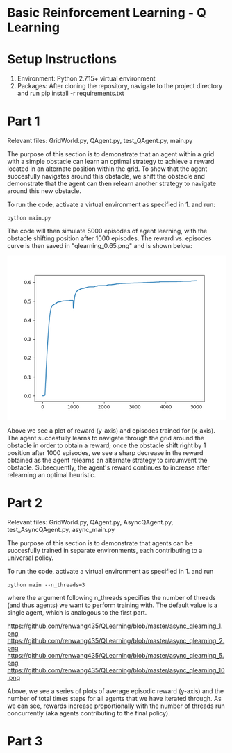 # Basic Reinforcement Learning - Q Learning

# Setup Instructions
1. Environment: Python 2.7.15+ virtual environment
2. Packages: After cloning the repository, navigate to the project directory and run pip install -r requirements.txt

# Part 1
Relevant files: GridWorld.py, QAgent.py, test_QAgent.py, main.py

The purpose of this section is to demonstrate that an agent within a grid with a simple obstacle can learn an optimal strategy to achieve a reward located in an alternate position within the grid. To show that the agent succesfully navigates around this obstacle, we shift the obstacle and demonstrate that the agent can then relearn another strategy to navigate around this new obstacle.

To run the code, activate a virtual environment as specified in 1. and run:
```
python main.py
```
The code will then simulate 5000 episodes of agent learning, with the obstacle shifting position after 1000 episodes. The reward vs. episodes curve is then saved in "qlearning_0.65.png" and is shown below:

![alt text](https://github.com/renwang435/QLearning/blob/master/qlearning_eps_0.65.png)

Above we see a plot of reward (y-axis) and episodes trained for (x_axis). The agent succesfully learns to navigate through the grid around the obstacle in order to obtain a reward; once the obstacle shift right by 1 position after 1000 episodes, we see a sharp decrease in the reward obtained as the agent relearns an alternate strategy to circumvent the obstacle. Subsequently, the agent's reward continues to increase after relearning an optimal heuristic.

# Part 2
Relevant files: GridWorld.py, QAgent.py, AsyncQAgent.py, test_AsyncQAgent.py, async_main.py

The purpose of this section is to demonstrate that agents can be succesfully trained in separate environments, each contributing to a universal policy.

To run the code, activate a virtual environment as specified in 1. and run
```
python main --n_threads=3
```
where the argument following n_threads specifies the number of threads (and thus agents) we want to perform training with. The default value is a single agent, which is analogous to the first part.

https://github.com/renwang435/QLearning/blob/master/async_qlearning_1.png
https://github.com/renwang435/QLearning/blob/master/async_qlearning_2.png
https://github.com/renwang435/QLearning/blob/master/async_qlearning_5.png
https://github.com/renwang435/QLearning/blob/master/async_qlearning_10.png

Above, we see a series of plots of average episodic reward (y-axis) and the number of total times steps for all agents that we have iterated through. As we can see, rewards increase proportionally with the number of threads run concurrently (aka agents contributing to the final policy).

# Part 3
